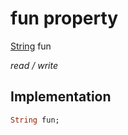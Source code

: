 


# fun property






[String](https://api.flutter.dev/flutter/dart-core/String-class.html) fun
  
_read / write_






## Implementation

```dart
String fun;


```







